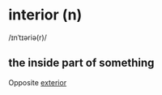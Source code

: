 # interior (n)

/ɪnˈtɪəriə(r)/

## the inside part of something

Opposite [exterior](exterior-n.md#the-outside-of-something)